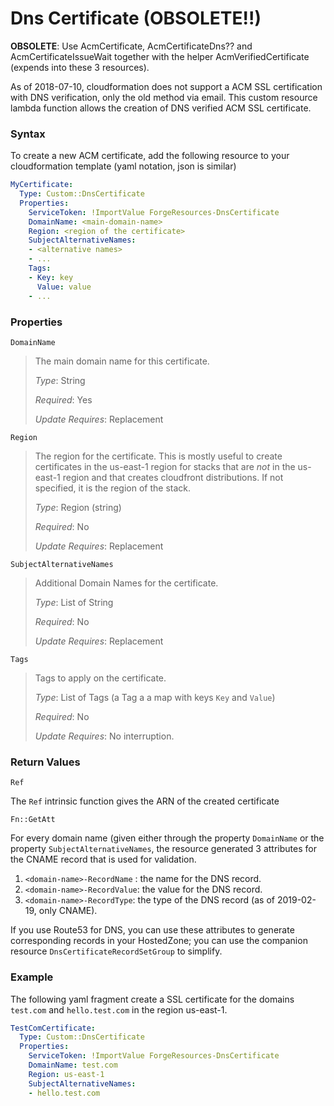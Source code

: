# Dns Certificate (OBSOLETE!!)

**OBSOLETE**: Use AcmCertificate, AcmCertificateDns?? and AcmCertificateIssueWait
together with the helper AcmVerifiedCertificate (expends into these 3 resources).

As of 2018-07-10, cloudformation does not support a ACM SSL
certification with DNS verification, only the old method via email. This
custom resource lambda function allows the creation of DNS verified ACM
SSL certificate.

### Syntax

To create a new ACM certificate, add the following resource to your
cloudformation template (yaml notation, json is similar)

```yaml
MyCertificate:
  Type: Custom::DnsCertificate
  Properties:
    ServiceToken: !ImportValue ForgeResources-DnsCertificate
    DomainName: <main-domain-name>
    Region: <region of the certificate>
    SubjectAlternativeNames:
    - <alternative names>
    - ...
    Tags:
    - Key: key
      Value: value
    - ...
```

### Properties

`DomainName`

> The main domain name for this certificate.
>
> _Type_: String
>
> _Required_: Yes
>
> _Update Requires_: Replacement

`Region`

> The region for the certificate. This is mostly useful to create
> certificates in the us-east-1 region for stacks that are _not_ in the
> us-east-1 region and that creates cloudfront distributions. If not
> specified, it is the region of the stack.
>
> _Type_: Region (string)
>
> _Required_: No
>
> _Update Requires_: Replacement

`SubjectAlternativeNames`

> Additional Domain Names for the certificate.
>
> _Type_: List of String
>
> _Required_: No
>
> _Update Requires_: Replacement

`Tags`

> Tags to apply on the certificate.
>
> _Type_: List of Tags (a Tag a a map with keys `Key` and `Value`)
>
> _Required_: No
>
> _Update Requires_: No interruption.

### Return Values

`Ref`

The `Ref` intrinsic function gives the ARN of the created certificate

`Fn::GetAtt`

For every domain name (given either through the property `DomainName` or
the property `SubjectAlternativeNames`, the resource generated 3
attributes for the CNAME record that is used for validation.

1. `<domain-name>-RecordName` : the name for the DNS record.
2. `<domain-name>-RecordValue`: the value for the DNS record.
3. `<domain-name>-RecordType`: the type of the DNS record (as of 2019-02-19, only CNAME).

If you use Route53 for DNS, you can use these attributes to generate
corresponding records in your HostedZone; you can use the companion resource
`DnsCertificateRecordSetGroup` to simplify.

### Example

The following yaml fragment create a SSL certificate for the domains
`test.com` and `hello.test.com` in the region us-east-1.

```yaml
TestComCertificate:
  Type: Custom::DnsCertificate
  Properties:
    ServiceToken: !ImportValue ForgeResources-DnsCertificate
    DomainName: test.com
    Region: us-east-1
    SubjectAlternativeNames:
    - hello.test.com
```
